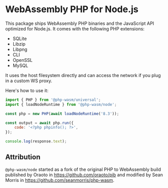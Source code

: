 # WebAssembly PHP for Node.js

This package ships WebAssembly PHP binaries and the JavaScript API optimized for Node.js. It comes with the following PHP extensions:

-   SQLite
-   Libzip
-   Libpng
-   CLI
-   OpenSSL
-   MySQL

It uses the host filesystem directly and can access the network if you plug in a custom
WS proxy.

Here's how to use it:

```js
import { PHP } from '@php-wasm/universal';
import { loadNodeRuntime } from '@php-wasm/node';

const php = new PHP(await loadNodeRuntime('8.3'));

const output = await php.run({
	code: '<?php phpinfo(); ?>',
});

console.log(response.text);
```

## Attribution

`@php-wasm/node` started as a fork of the original PHP to WebAssembly build published by Oraoto in https://github.com/oraoto/pib and modified by Sean Morris in https://github.com/seanmorris/php-wasm.

